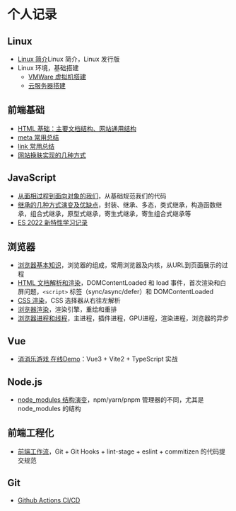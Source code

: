 # 个人记录

## Linux

- [Linux 简介](!./../../basic/Linux/start/intro.md)Linux 简介，Linux 发行版
- Linux 环境，基础搭建
  - [VMWare 虚拟机搭建](!./../../basic/Linux/env/vmware.md)
  - [云服务器搭建](!./../../basic/Linux/env/cloudserver.md)

## 前端基础

- [HTML 基础：主要文档结构、网站通用结构](!./../HTML/start.md)
- [meta 常用总结](!./../HTML/metaAll.md)
- [link 常用总结](!./../HTML/linkAll.md)
- [网站换肤实现的几种方式](!./../CSS/application/style.md)

## JavaScript

- [从面相过程到面向对象的我们](!./../JavaScript/designPatterns/basic.md)，从基础规范我们的代码
- [继承的几种方式演变及优缺点](!./../JavaScript/designPatterns/oop.md)，封装、继承、多态，类式继承，构造函数继承，组合式继承，原型式继承，寄生式继承，寄生组合式继承等
- [ES 2022 新特性学习记录](!./../ES6/es2022.md)

## 浏览器

- [浏览器基本知识](!./../Browser/start.md)，浏览器的组成，常用浏览器及内核，从URL到页面展示的过程
- [HTML 文档解析和渲染](!./../Browser/htmlRender.md)，DOMContentLoaded 和 load 事件，首次渲染和白屏问题，`<script>` 标签（sync/async/defer）和 DOMContentLoaded
- [CSS 渲染](!./../Browser/cssRender.md)，CSS 选择器从右往左解析
- [浏览器渲染](!./../Browser/render.md)，渲染引擎，重绘和重排
- [浏览器进程和线程](!./../Browser/thread.md)，主进程，插件进程，GPU进程，渲染进程，浏览器的异步

## Vue

- [消消乐游戏 在线Demo](http://wangzhijie.top/xxl/)：Vue3 + Vite2 + TypeScript 实战

## Node.js

- [node_modules 结构演变](!./../Node/package/nodeModules.md)，npm/yarn/pnpm 管理器的不同，尤其是 node_modules 的结构

## 前端工程化

- [前端工作流](!./../Project/workflow.md)，Git + Git Hooks + lint-stage + eslint + commitizen 的代码提交规范


## Git

- [Github Actions CI/CD](./../common/Git/github/actions.md)